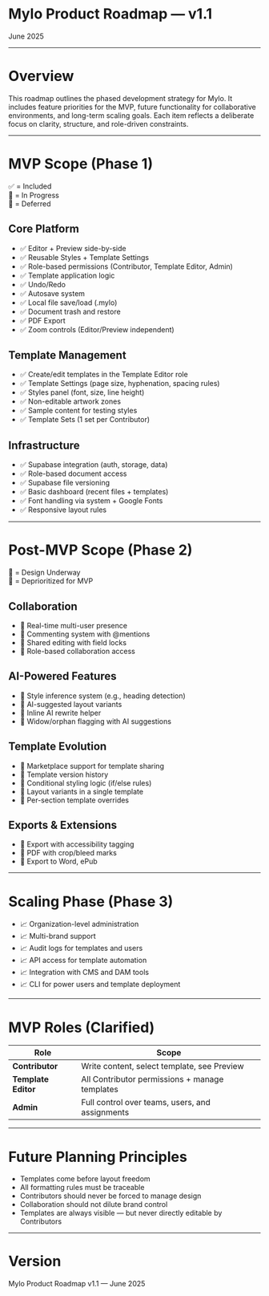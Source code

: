 # Mylo Product Roadmap — v1.1

June 2025

---

# Overview

This roadmap outlines the phased development strategy for Mylo. It includes feature priorities for the MVP, future functionality for collaborative environments, and long-term scaling goals. Each item reflects a deliberate focus on clarity, structure, and role-driven constraints.

---

# MVP Scope (Phase 1)

✅ = Included  
🔄 = In Progress  
🚫 = Deferred

## Core Platform

- ✅ Editor + Preview side-by-side
- ✅ Reusable Styles + Template Settings
- ✅ Role-based permissions (Contributor, Template Editor, Admin)
- ✅ Template application logic
- ✅ Undo/Redo
- ✅ Autosave system
- ✅ Local file save/load (.mylo)
- ✅ Document trash and restore
- ✅ PDF Export
- ✅ Zoom controls (Editor/Preview independent)

## Template Management

- ✅ Create/edit templates in the Template Editor role
- ✅ Template Settings (page size, hyphenation, spacing rules)
- ✅ Styles panel (font, size, line height)
- ✅ Non-editable artwork zones
- ✅ Sample content for testing styles
- ✅ Template Sets (1 set per Contributor)

## Infrastructure

- ✅ Supabase integration (auth, storage, data)
- ✅ Role-based document access
- ✅ Supabase file versioning
- ✅ Basic dashboard (recent files + templates)
- ✅ Font handling via system + Google Fonts
- ✅ Responsive layout rules

---

# Post-MVP Scope (Phase 2)

🔄 = Design Underway  
🚫 = Deprioritized for MVP

## Collaboration

- 🔄 Real-time multi-user presence
- 🔄 Commenting system with @mentions
- 🚫 Shared editing with field locks
- 🚫 Role-based collaboration access

## AI-Powered Features

- 🔄 Style inference system (e.g., heading detection)
- 🚫 AI-suggested layout variants
- 🚫 Inline AI rewrite helper
- 🚫 Widow/orphan flagging with AI suggestions

## Template Evolution

- 🔄 Marketplace support for template sharing
- 🔄 Template version history
- 🔄 Conditional styling logic (if/else rules)
- 🚫 Layout variants in a single template
- 🚫 Per-section template overrides

## Exports & Extensions

- 🔄 Export with accessibility tagging
- 🔄 PDF with crop/bleed marks
- 🚫 Export to Word, ePub

---

# Scaling Phase (Phase 3)

- 📈 Organization-level administration
- 📈 Multi-brand support
- 📈 Audit logs for templates and users
- 📈 API access for template automation
- 📈 Integration with CMS and DAM tools
- 📈 CLI for power users and template deployment

---

# MVP Roles (Clarified)

| Role | Scope |
|------|-------|
| **Contributor** | Write content, select template, see Preview |
| **Template Editor** | All Contributor permissions + manage templates |
| **Admin** | Full control over teams, users, and assignments |

---

# Future Planning Principles

- Templates come before layout freedom
- All formatting rules must be traceable
- Contributors should never be forced to manage design
- Collaboration should not dilute brand control
- Templates are always visible — but never directly editable by Contributors

---

# Version

Mylo Product Roadmap v1.1 — June 2025
